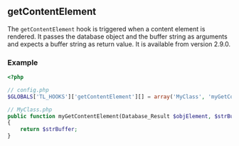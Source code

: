 getContentElement
-----------------

The `getContentElement` hook is triggered when a content element is rendered. It passes the database object and the buffer string as arguments and expects a buffer string as return value. It is available from version 2.9.0.


### Example ###

```php
<?php

// config.php
$GLOBALS['TL_HOOKS']['getContentElement'][] = array('MyClass', 'myGetContentElement');

// MyClass.php
public function myGetContentElement(Database_Result $objElement, $strBuffer)
{
    return $strBuffer;
}
```
